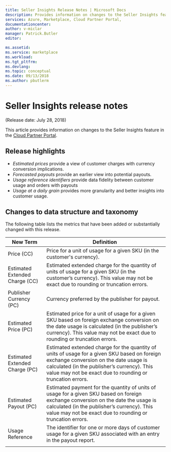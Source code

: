 ```yaml
---
title: Seller Insights Release Notes | Microsoft Docs
description: Provides information on changes to the Seller Insights feature.
services: Azure, Marketplace, Cloud Partner Portal, 
documentationcenter:
author: v-miclar
manager: Patrick.Butler  
editor:

ms.assetid: 
ms.service: marketplace
ms.workload: 
ms.tgt_pltfrm: 
ms.devlang: 
ms.topic: conceptual
ms.date: 09/13/2018
ms.author: pbutlerm
---
```



Seller Insights release notes 
===============================
(Release date: July 28, 2018)

This article provides information on changes to the Seller Insights feature in the [Cloud Partner Portal](https://cloudpartner.azure.com/#insights).


Release highlights
------------------

-   *Estimated prices* provide a view of customer charges with currency conversion implications.
-   *Forecasted payouts* provide an earlier view into potential payouts.
-  *Usage reference identifiers* provide data fidelity between customer usage and orders with payouts
-   *Usage at a daily grain* provides more granularity and better insights into customer usage.


Changes to data structure and taxonomy
--------------------------------------

The following table lists the metrics that have been added or substantially changed with this release. 

| **New Term**                   |    **Definition**                                                             |
|--------------------------------|  ---------------------------------------------------------------------------- |
| Price (CC)                     | Price for a unit of usage for a given SKU (in the customer's currency).       |
| Estimated Extended Charge (CC) | Estimated extended charge for the quantity of units of usage for a given SKU (in the customer’s currency). This value may not be exact due to rounding or truncation errors.   |
| Publisher Currency (PC)        | Currency preferred by the publisher for payout.                               |
| Estimated Price (PC)           | Estimated price for a unit of usage for a given SKU based on foreign exchange conversion on the date usage is calculated (in the publisher’s currency). This value may not be exact due to rounding or truncation errors.   |
| Estimated Extended Charge (PC) | Estimated extended charge for the quantity of units of usage for a given SKU based on foreign exchange conversion on the date usage is calculated (in the publisher’s currency). This value may not be exact due to rounding or truncation errors. |
| Estimated Payout (PC)          | Estimated payment for the quantity of units of usage for a given SKU based on foreign exchange conversion on the date the usage is calculated (in the publisher’s currency). This value may not be exact due to rounding or truncation errors.   |
| Usage Reference                | The identifier for one or more days of customer usage for a given SKU associated with an entry in the payout report. |
|  |  |
